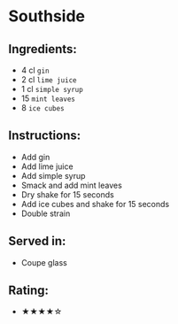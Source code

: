 # Southside

## Ingredients:
- 4 cl `gin`
- 2 cl `lime juice`
- 1 cl `simple syrup`
- 15 `mint leaves`
- 8 `ice cubes`

## Instructions:
- Add gin
- Add lime juice
- Add simple syrup
- Smack and add mint leaves
- Dry shake for 15 seconds
- Add ice cubes and shake for 15 seconds
- Double strain

## Served in:
- Coupe glass

## Rating:
- ★★★★☆